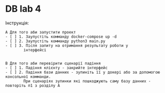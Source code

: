 # DB lab 4

Інструкція:

    А Для того аби запустити проект
    - [ ] 1. Заупустіть комманду docker-compose up -d
    - [ ] 2. Заупустіть комманду python3 main.py
    - [ ] 3. Після запиту на отримання результату роботи у 
            інтерфейсі


    В Для того аби перевірити сценарії падіння
    - [ ] 1. Падіння клієнту - закрийте інтерфейс
    - [ ] 2. Падіння бази данних - зупиніть її у докері або за допомогою консольної комманди.
            При сценаріях зупинки які пошкоджують саму базу данних - повторіть п1 з розділу А

 
